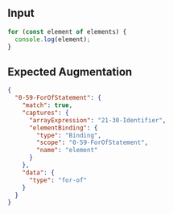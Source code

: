 
## Input
```javascript input
for (const element of elements) {
  console.log(element);
}
```

## Expected Augmentation
```json expected augmentations
{
  "0-59-ForOfStatement": {
    "match": true,
    "captures": {
      "arrayExpression": "21-30-Identifier",
      "elementBinding": {
        "type": "Binding",
        "scope": "0-59-ForOfStatement",
        "name": "element"
      }
    },
    "data": {
      "type": "for-of"
    }
  }
}
```
